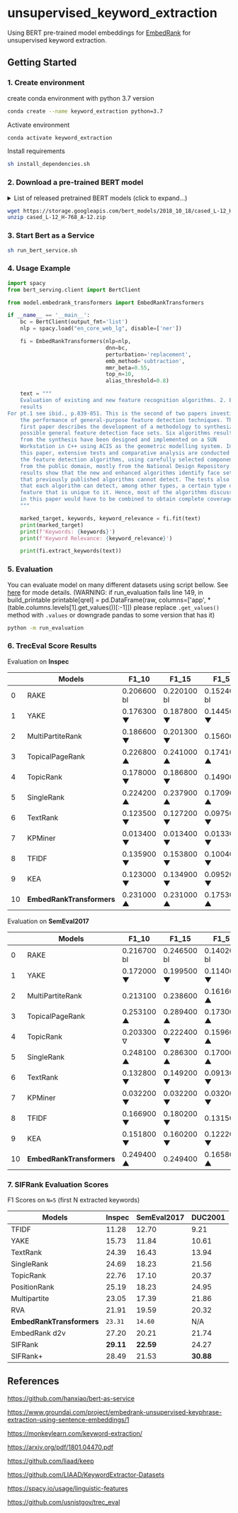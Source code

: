 # unsupervised_keyword_extraction
Using BERT pre-trained model embeddings for [EmbedRank](https://github.com/swisscom/ai-research-keyphrase-extraction) for unsupervised keyword extraction.

## Getting Started

### 1. Create environment
create conda environment with python 3.7 version
```bash
conda create --name keyword_extraction python=3.7
```

Activate environment
```bash
conda activate keyword_extraction
```

Install requirements
```bash
sh install_dependencies.sh
```

### 2. Download a pre-trained BERT model

<details>
 <summary>List of released pretrained BERT models (click to expand...)</summary>


<table>
<tr><td><a href="https://storage.googleapis.com/bert_models/2018_10_18/uncased_L-12_H-768_A-12.zip">BERT-Base, Uncased</a></td><td>12-layer, 768-hidden, 12-heads, 110M parameters</td></tr>
<tr><td><a href="https://storage.googleapis.com/bert_models/2018_10_18/uncased_L-24_H-1024_A-16.zip">BERT-Large, Uncased</a></td><td>24-layer, 1024-hidden, 16-heads, 340M parameters</td></tr>
<tr><td><a href="https://storage.googleapis.com/bert_models/2018_10_18/cased_L-12_H-768_A-12.zip">BERT-Base, Cased</a></td><td>12-layer, 768-hidden, 12-heads , 110M parameters</td></tr>
<tr><td><a href="https://storage.googleapis.com/bert_models/2018_10_18/cased_L-24_H-1024_A-16.zip">BERT-Large, Cased</a></td><td>24-layer, 1024-hidden, 16-heads, 340M parameters</td></tr>
<tr><td><a href="https://storage.googleapis.com/bert_models/2018_11_23/multi_cased_L-12_H-768_A-12.zip">BERT-Base, Multilingual Cased (New)</a></td><td>104 languages, 12-layer, 768-hidden, 12-heads, 110M parameters</td></tr>
<tr><td><a href="https://storage.googleapis.com/bert_models/2018_11_03/multilingual_L-12_H-768_A-12.zip">BERT-Base, Multilingual Cased (Old)</a></td><td>102 languages, 12-layer, 768-hidden, 12-heads, 110M parameters</td></tr>
<tr><td><a href="https://storage.googleapis.com/bert_models/2018_11_03/chinese_L-12_H-768_A-12.zip">BERT-Base, Chinese</a></td><td>Chinese Simplified and Traditional, 12-layer, 768-hidden, 12-heads, 110M parameters</td></tr>
</table>

</details>

```bash
wget https://storage.googleapis.com/bert_models/2018_10_18/cased_L-12_H-768_A-12.zip
unzip cased_L-12_H-768_A-12.zip
```

### 3. Start Bert as a Service
```bash
sh run_bert_service.sh
```


### 4. Usage Example
```python
import spacy
from bert_serving.client import BertClient

from model.embedrank_transformers import EmbedRankTransformers

if __name__ == '__main__':
    bc = BertClient(output_fmt='list')
    nlp = spacy.load("en_core_web_lg", disable=['ner'])

    fi = EmbedRankTransformers(nlp=nlp,
                               dnn=bc,
                               perturbation='replacement',
                               emb_method='subtraction',
                               mmr_beta=0.55,
                               top_n=10,
                               alias_threshold=0.8)

    text = """
    Evaluation of existing and new feature recognition algorithms. 2. Experimental
	results
For pt.1 see ibid., p.839-851. This is the second of two papers investigating
	the performance of general-purpose feature detection techniques. The
	first paper describes the development of a methodology to synthesize
	possible general feature detection face sets. Six algorithms resulting
	from the synthesis have been designed and implemented on a SUN
	Workstation in C++ using ACIS as the geometric modelling system. In
	this paper, extensive tests and comparative analysis are conducted on
	the feature detection algorithms, using carefully selected components
	from the public domain, mostly from the National Design Repository. The
	results show that the new and enhanced algorithms identify face sets
	that previously published algorithms cannot detect. The tests also show
	that each algorithm can detect, among other types, a certain type of
	feature that is unique to it. Hence, most of the algorithms discussed
	in this paper would have to be combined to obtain complete coverage
    """

    marked_target, keywords, keyword_relevance = fi.fit(text)
    print(marked_target)
    print(f'Keywords: {keywords}')
    print(f'Keyword Relevance: {keyword_relevance}')

    print(fi.extract_keywords(text))
```

### 5. Evaluation
You can evaluate model on many different datasets using script bellow. See [here](run_evaluation.py) for mode details. (WARNING: if run_evaluation fails line 149, in build_printable
    printable[qrel] = pd.DataFrame(raw, columns=['app', *(table.columns.levels[1].get_values())[:-1]]) please replace `.get_values()` method with `.values` or downgrade pandas to some version that has it)
```bash
python -m run_evaluation
```

### 6. TrecEval Score Results

Evaluation on **Inspec**

|      |Models                   |F1_10       |F1_15       |F1_5        |P_10        |P_15        |P_5         |map_10      |map_15      |map_5       |recall_10   |recall_15   |recall_5    |
|------|-------------------------|------------|------------|------------|------------|------------|------------|------------|------------|------------|------------|------------|------------|
|0     |RAKE                     |0.206600 bl |0.220100 bl |0.152400 bl |0.250400 bl |0.216900 bl |0.282300 bl |0.100100 bl |0.115100 bl |0.070500 bl |0.188100 bl |0.236900 bl |0.110300 bl |
|1     |YAKE                     |0.176300 ▼  |0.187800 ▼  |0.144500 ▼  |0.208300 ▼  |0.181400 ▼  |0.261700 ▼  |0.092000 ▼  |0.104000 ▼  |0.072700    |0.165800 ▼  |0.214100 ▼  |0.105400 ᐁ  |
|2     |MultiPartiteRank         |0.186600 ▼  |0.201300 ▼  |0.156000    |0.221000 ▼  |0.190600 ▼  |0.285600    |0.101700    |0.114100    |0.081100 ▲  |0.171200 ▼  |0.216700 ▼  |0.113000    |
|3     |TopicalPageRank          |0.226800 ▲  |0.241000 ▲  |0.174100 ▲  |0.272700 ▲  |0.233700 ▲  |0.319600 ▲  |0.116500 ▲  |0.133500 ▲  |0.084200 ▲  |0.206600 ▲  |0.257900 ▲  |0.126100 ▲  |
|4     |TopicRank                |0.178000 ▼  |0.186800 ▼  |0.149000    |0.211100 ▼  |0.175300 ▼  |0.272300    |0.093900 ▼  |0.103000 ▼  |0.075100 ᐃ  |0.161300 ▼  |0.195600 ▼  |0.107800    |
|5     |SingleRank               |0.224200 ▲  |0.237900 ▲  |0.170900 ▲  |0.269600 ▲  |0.231400 ▲  |0.313500 ▲  |0.114400 ▲  |0.131200 ▲  |0.082600 ▲  |0.204800 ▲  |0.256300 ▲  |0.123800 ▲  |
|6     |TextRank                 |0.123500 ▼  |0.127200 ▼  |0.097500 ▼  |0.140900 ▼  |0.106500 ▼  |0.177800 ▼  |0.050600 ▼  |0.052900 ▼  |0.040900 ▼  |0.102100 ▼  |0.113100 ▼  |0.068900 ▼  |
|7     |KPMiner                  |0.013400 ▼  |0.013400 ▼  |0.013300 ▼  |0.011700 ▼  |0.007800 ▼  |0.022900 ▼  |0.006600 ▼  |0.006600 ▼  |0.006600 ▼  |0.008400 ▼  |0.008400 ▼  |0.008200 ▼  |
|8     |TFIDF                    |0.135900 ▼  |0.153800 ▼  |0.100400 ▼  |0.157100 ▼  |0.146000 ▼  |0.176400 ▼  |0.059300 ▼  |0.069900 ▼  |0.043900 ▼  |0.129700 ▼  |0.178100 ▼  |0.074100 ▼  |
|9     |KEA                      |0.123000 ▼  |0.134900 ▼  |0.095200 ▼  |0.142700 ▼  |0.128700 ▼  |0.166600 ▼  |0.053600 ▼  |0.061300 ▼  |0.041300 ▼  |0.117400 ▼  |0.156100 ▼  |0.070500 ▼  |
|10    |**EmbedRankTransformers**|0.231000 ▲  |0.231000 ▲  |0.175300 ▲  |0.278600 ▲  |0.185700 ▼  |0.328400 ▲  |0.117500 ▲  |0.117500    |0.084900 ▲  |0.206500 ▲  |0.206500 ▼  |0.125900 ▲  |


Evaluation on **SemEval2017**

|    | Models                    | F1_10       | F1_15       | F1_5        | P_10        | P_15        | P_5         | map_10      | map_15      | map_5       | recall_10   | recall_15   | recall_5    |
|----|---------------------------|-------------|-------------|-------------|-------------|-------------|-------------|-------------|-------------|-------------|-------------|-------------|-------------|
| 0  | RAKE                      | 0.216700 bl | 0.246500 bl | 0.140200 bl | 0.299600 bl | 0.272200 bl | 0.309500 bl | 0.093700 bl | 0.114600 bl | 0.058200 bl | 0.179000 bl | 0.240200 bl | 0.093700 bl |
| 1  | YAKE                      | 0.172000 ▼  | 0.199500 ▼  | 0.114000 ▼  | 0.235900 ▼  | 0.219300 ▼  | 0.249100 ▼  | 0.073400 ▼  | 0.088400 ▼  | 0.049900 ▼  | 0.143400 ▼  | 0.196300 ▼  | 0.076600 ▼  |
| 2  | MultiPartiteRank          | 0.213100    | 0.238600    | 0.161600 ▲  | 0.297000    | 0.264200    | 0.358600 ▲  | 0.106400 ▲  | 0.125700 ᐃ  | 0.077000 ▲  | 0.175600    | 0.231900    | 0.108100 ▲  |
| 3  | TopicalPageRank           | 0.253100 ▲  | 0.289400 ▲  | 0.173000 ▲  | 0.350900 ▲  | 0.319300 ▲  | 0.382200 ▲  | 0.124600 ▲  | 0.152900 ▲  | 0.081500 ▲  | 0.208700 ▲  | 0.281400 ▲  | 0.115900 ▲  |
| 4  | TopicRank                 | 0.203300 ᐁ  | 0.222400 ▼  | 0.159600 ▲  | 0.285600    | 0.247600 ▼  | 0.357800 ▲  | 0.100500    | 0.116500    | 0.075300 ▲  | 0.166300 ᐁ  | 0.213400 ▼  | 0.106300 ▲  |
| 5  | SingleRank                | 0.248100 ▲  | 0.286300 ▲  | 0.170000 ▲  | 0.343800 ▲  | 0.316400 ▲  | 0.373200 ▲  | 0.120700 ▲  | 0.149300 ▲  | 0.078600 ▲  | 0.204500 ▲  | 0.278000 ▲  | 0.114100 ▲  |
| 6  | TextRank                  | 0.132800 ▼  | 0.149200 ▼  | 0.091300 ▼  | 0.185000 ▼  | 0.158200 ▼  | 0.206500 ▼  | 0.050100 ▼  | 0.057100 ▼  | 0.035400 ▼  | 0.107000 ▼  | 0.134700 ▼  | 0.060700 ▼  |
| 7  | KPMiner                   | 0.032200 ▼  | 0.032200 ▼  | 0.032000 ▼  | 0.034100 ▼  | 0.022900 ▼  | 0.066900 ▼  | 0.016300 ▼  | 0.016400 ▼  | 0.016100 ▼  | 0.018900 ▼  | 0.019100 ▼  | 0.018700 ▼  |
| 8  | TFIDF                     | 0.166900 ▼  | 0.180200 ▼  | 0.131500    | 0.235500 ▼  | 0.200900 ▼  | 0.297400    | 0.076700 ▼  | 0.087500 ▼  | 0.058100    | 0.137200 ▼  | 0.175500 ▼  | 0.087600    |
| 9  | KEA                       | 0.151800 ▼  | 0.160200 ▼  | 0.122200 ▼  | 0.214000 ▼  | 0.178400 ▼  | 0.276300 ᐁ  | 0.069400 ▼  | 0.077400 ▼  | 0.053800    | 0.124700 ▼  | 0.156200 ▼  | 0.081600 ▼  |
| 10 | **EmbedRankTransformers** | 0.249400 ▲  | 0.249400    | 0.165800 ▲  | 0.345400 ▲  | 0.230300 ▼  | 0.370400 ▲  | 0.117400 ▲  | 0.117400    | 0.076000 ▲  | 0.204200 ▲  | 0.204200 ▼  | 0.110300 ▲  |


### 7. SIFRank Evaluation Scores 
F1 Scores on `N=5` (first N extracted keywords)

| Models                    | Inspec       | SemEval2017   | DUC2001      |
|---------------------------|--------------|---------------|--------------|
| TFIDF                     | 11.28        | 12.70         |  9.21        |
| YAKE                      | 15.73        | 11.84         | 10.61        |
| TextRank                  | 24.39        | 16.43         | 13.94        |
| SingleRank                | 24.69        | 18.23         | 21.56        |
| TopicRank                 | 22.76        | 17.10         | 20.37        |
| PositionRank              | 25.19        | 18.23         | 24.95        |
| Multipartite              | 23.05        | 17.39         | 21.86        |
| RVA                       | 21.91        | 19.59         | 20.32        |
| **EmbedRankTransformers** |`23.31`       | `14.60`       | N/A          |
| EmbedRank d2v             | 27.20        | 20.21         | 21.74        |
| SIFRank                   | **29.11**    | **22.59**     | 24.27        |
| SIFRank+                  | 28.49        | 21.53         | **30.88**    |


## References
https://github.com/hanxiao/bert-as-service

https://www.groundai.com/project/embedrank-unsupervised-keyphrase-extraction-using-sentence-embeddings/1

https://monkeylearn.com/keyword-extraction/

https://arxiv.org/pdf/1801.04470.pdf

https://github.com/liaad/keep

https://github.com/LIAAD/KeywordExtractor-Datasets

https://spacy.io/usage/linguistic-features

https://github.com/usnistgov/trec_eval